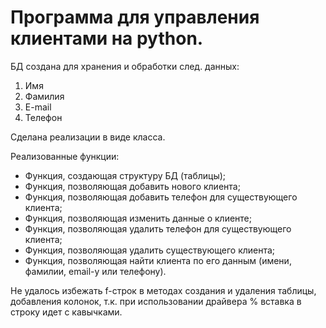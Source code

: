 # Программа для управления клиентами на python.

БД создана для хранения и обработки след. данных:
1. Имя
2. Фамилия
3. E-mail
4. Телефон

Сделана реализации в виде класса.

Реализованные функции:
* Функция, создающая структуру БД (таблицы);
* Функция, позволяющая добавить нового клиента;
* Функция, позволяющая добавить телефон для существующего клиента;
* Функция, позволяющая изменить данные о клиенте;
* Функция, позволяющая удалить телефон для существующего клиента;
* Функция, позволяющая удалить существующего клиента;
* Функция, позволяющая найти клиента по его данным (имени, фамилии, email-у или телефону).

Не удалось избежать f-строк в методах создания и удаления таблицы, добавления колонок, 
т.к. при использовании драйвера % вставка в строку идет с кавычками. 
